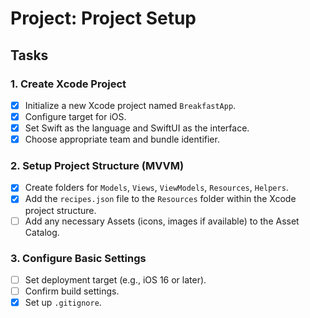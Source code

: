 # Project: Project Setup

## Tasks

### 1. Create Xcode Project
- [x] Initialize a new Xcode project named `BreakfastApp`.
- [x] Configure target for iOS.
- [x] Set Swift as the language and SwiftUI as the interface.
- [x] Choose appropriate team and bundle identifier.

### 2. Setup Project Structure (MVVM)
- [x] Create folders for `Models`, `Views`, `ViewModels`, `Resources`, `Helpers`.
- [x] Add the `recipes.json` file to the `Resources` folder within the Xcode project structure.
- [ ] Add any necessary Assets (icons, images if available) to the Asset Catalog.

### 3. Configure Basic Settings
- [ ] Set deployment target (e.g., iOS 16 or later).
- [ ] Confirm build settings.
- [x] Set up `.gitignore`. 